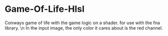 # Game-Of-Life-Hlsl
Conways game of life with the game logic on a shader.
for use with the fna library.
\n
In the input image, the only color it cares about is the red channel.
